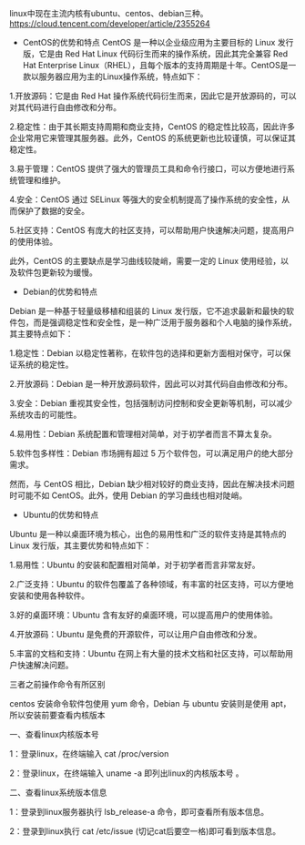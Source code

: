 linux中现在主流内核有ubuntu、centos、debian三种。https://cloud.tencent.com/developer/article/2355264

- CentOS的优势和特点
CentOS 是一种以企业级应用为主要目标的 Linux 发行版，它是由 Red Hat Linux 代码衍生而来的操作系统，因此其完全兼容 Red Hat Enterprise Linux（RHEL），且每个版本的支持周期是十年。CentOS是一款以服务器应用为主的Linux操作系统，特点如下：

1.开放源码：它是由 Red Hat 操作系统代码衍生而来，因此它是开放源码的，可以对其代码进行自由修改和分布。

2.稳定性：由于其长期支持周期和商业支持，CentOS 的稳定性比较高，因此许多企业常用它来管理其服务器。此外，CentOS 的系统更新也比较谨慎，可以保证其稳定性。

3.易于管理：CentOS 提供了强大的管理员工具和命令行接口，可以方便地进行系统管理和维护。

4.安全：CentOS 通过 SELinux 等强大的安全机制提高了操作系统的安全性，从而保护了数据的安全。

5.社区支持：CentOS 有庞大的社区支持，可以帮助用户快速解决问题，提高用户的使用体验。

此外，CentOS 的主要缺点是学习曲线较陡峭，需要一定的 Linux 使用经验，以及软件包更新较为缓慢。

- Debian的优势和特点

Debian 是一种基于轻量级移植和组装的 Linux 发行版，它不追求最新和最快的软件包，而是强调稳定性和安全性，是一种广泛用于服务器和个人电脑的操作系统，其主要特点如下：

1.稳定性：Debian 以稳定性著称，在软件包的选择和更新方面相对保守，可以保证系统的稳定性。

2.开放源码：Debian 是一种开放源码软件，因此可以对其代码自由修改和分布。

3.安全：Debian 重视其安全性，包括强制访问控制和安全更新等机制，可以减少系统攻击的可能性。

4.易用性：Debian 系统配置和管理相对简单，对于初学者而言不算太复杂。

5.软件包多样性：Debian 市场拥有超过 5 万个软件包，可以满足用户的绝大部分需求。

然而，与 CentOS 相比，Debian 缺少相对较好的商业支持，因此在解决技术问题时可能不如 CentOS。此外，使用 Debian 的学习曲线也相对陡峭。

- Ubuntu的优势和特点
  
Ubuntu 是一种以桌面环境为核心，出色的易用性和广泛的软件支持是其特点的 Linux 发行版，其主要优势和特点如下：

1.易用性：Ubuntu 的安装和配置相对简单，对于初学者而言非常友好。

2.广泛支持：Ubuntu 的软件包覆盖了各种领域，有丰富的社区支持，可以方便地安装和使用各种软件。

3.好的桌面环境：Ubuntu 含有友好的桌面环境，可以提高用户的使用体验。

4.开放源码：Ubuntu 是免费的开源软件，可以让用户自由修改和分发。

5.丰富的文档和支持：Ubuntu 在网上有大量的技术文档和社区支持，可以帮助用户快速解决问题。

三者之前操作命令有所区别

centos 安装命令软件包使用 yum 命令，Debian 与 ubuntu 安装则是使用 apt，所以安装前要查看内核版本

一、查看linux内核版本号

1：登录linux，在终端输入 cat /proc/version

2：登录linux，在终端输入 uname -a 即列出linux的内核版本号 。

二、查看linux系统版本信息

1：登录到linux服务器执行 lsb_release-a 命令，即可查看所有版本信息。

2：登录到linux执行 cat /etc/issue (切记cat后要空一格)即可看到版本信息。